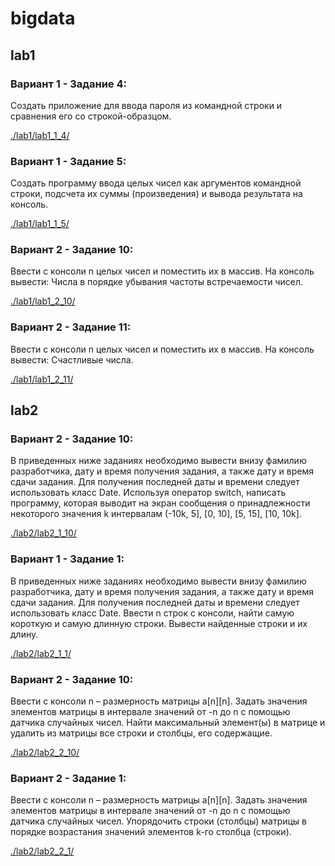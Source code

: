 # bigdata

## lab1

### Вариант 1 - Задание 4:

Создать приложение для ввода пароля из командной строки и сравнения его со строкой-образцом.

[ ./lab1/lab1_1_4/ ](https://github.com/aivi4th/bigdata/edit/master/lab1/lab1_1_4/src/Main.java)

### Вариант 1 - Задание 5:

Создать программу ввода целых чисел как аргументов командной строки, подсчета их суммы (произведения) и вывода результата на консоль. 

[ ./lab1/lab1_1_5/ ](https://github.com/aivi4th/bigdata/edit/master/lab1/lab1_1_5/src/Main.java)

### Вариант 2 - Задание 10:
Ввести с консоли n целых чисел и поместить их в массив. На консоль вывести:
Числа в порядке убывания частоты встречаемости чисел.

[ ./lab1/lab1_2_10/ ](https://github.com/aivi4th/bigdata/edit/master/lab1/lab1_2_10/src/Main.java)

### Вариант 2 - Задание 11:

Ввести с консоли n целых чисел и поместить их в массив. На консоль вывести:
Счастливые числа.

[ ./lab1/lab1_2_11/ ](https://github.com/aivi4th/bigdata/edit/master/lab1/lab1_2_11/src/Main.java)

## lab2

### Вариант 2 - Задание 10:

В приведенных ниже заданиях необходимо вывести внизу фамилию разработчика, дату и время получения задания, а также дату и время сдачи задания. Для получения последней даты и времени следует использовать класс Date. 
Используя оператор switch, написать программу, которая выводит на экран сообщения о принадлежности некоторого значения k интервалам (-10k, 5], [0, 10], [5, 15], [10, 10k]. 

[ ./lab2/lab2_1_10/ ](https://github.com/aivi4th/bigdata/edit/master/lab2/lab2_1_10/src/Main.java)

### Вариант 1 - Задание 1:

В приведенных ниже заданиях необходимо вывести внизу фамилию разработчика, дату и время получения задания, а также дату и время сдачи задания. Для получения последней даты и времени следует использовать класс Date. 
Ввести n строк с консоли, найти самую короткую и самую длинную строки. Вывести найденные строки и их длину.  

[ ./lab2/lab2_1_1/ ](https://github.com/aivi4th/bigdata/edit/master/lab2/lab2_1_1/src/Main.java)

### Вариант 2 - Задание 10:

Ввести с консоли n – размерность матрицы a[n][n]. Задать значения элементов матрицы в интервале значений от -n до n с помощью датчика случайных чисел. 
Найти максимальный элемент(ы) в матрице и удалить из матрицы все строки и столбцы, его содержащие.

[ ./lab2/lab2_2_10/ ](https://github.com/aivi4th/bigdata/edit/master/lab2/lab2_2_10/src/Main.java)

### Вариант 2 - Задание 1:

Ввести с консоли n – размерность матрицы a[n][n]. Задать значения элементов матрицы в интервале значений от -n до n с помощью датчика случайных чисел. 
Упорядочить строки (столбцы) матрицы в порядке возрастания значений элементов k-го столбца (строки).

[ ./lab2/lab2_2_1/ ](https://github.com/aivi4th/bigdata/edit/master/lab2/lab2_2_1/src/Main.java)

